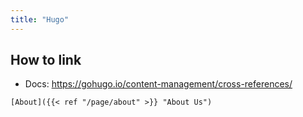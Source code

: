 ```yaml
---
title: "Hugo"
---
```


## How to link
- Docs: https://gohugo.io/content-management/cross-references/
```
[About]({{< ref "/page/about" >}} "About Us")
```